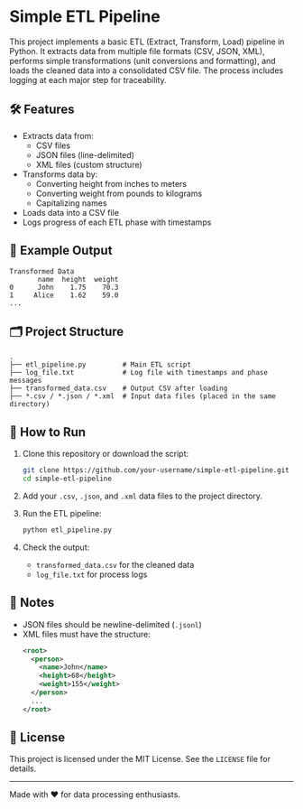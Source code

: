 
# Simple ETL Pipeline

This project implements a basic ETL (Extract, Transform, Load) pipeline in Python. It extracts data from multiple file formats (CSV, JSON, XML), performs simple transformations (unit conversions and formatting), and loads the cleaned data into a consolidated CSV file. The process includes logging at each major step for traceability.

## 🛠️ Features

- Extracts data from:
  - CSV files
  - JSON files (line-delimited)
  - XML files (custom structure)
- Transforms data by:
  - Converting height from inches to meters
  - Converting weight from pounds to kilograms
  - Capitalizing names
- Loads data into a CSV file
- Logs progress of each ETL phase with timestamps

## 🧪 Example Output

```
Transformed Data
       name  height  weight
0      John    1.75    70.3
1     Alice    1.62    59.0
...
```

## 🗂️ Project Structure

```
.
├── etl_pipeline.py         # Main ETL script
├── log_file.txt            # Log file with timestamps and phase messages
├── transformed_data.csv    # Output CSV after loading
├── *.csv / *.json / *.xml  # Input data files (placed in the same directory)
```

## 🚀 How to Run

1. Clone this repository or download the script:
   ```bash
   git clone https://github.com/your-username/simple-etl-pipeline.git
   cd simple-etl-pipeline
   ```

2. Add your `.csv`, `.json`, and `.xml` data files to the project directory.

3. Run the ETL pipeline:
   ```bash
   python etl_pipeline.py
   ```

4. Check the output:
   - `transformed_data.csv` for the cleaned data
   - `log_file.txt` for process logs

## 📝 Notes

- JSON files should be newline-delimited (`.jsonl`)
- XML files must have the structure:
  ```xml
  <root>
    <person>
      <name>John</name>
      <height>68</height>
      <weight>155</weight>
    </person>
    ...
  </root>
  ```

## 📄 License

This project is licensed under the MIT License. See the `LICENSE` file for details.

---

Made with ❤️ for data processing enthusiasts.
